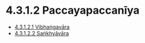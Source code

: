 

# 4.3.1.2 Paccayapaccanīya

* [4.3.1.2.1 Vibhaṅgavāra](4.3.1.2/4.3.1.2.1.md)
* [4.3.1.2.2 Saṅkhyāvāra](4.3.1.2/4.3.1.2.2.md)



